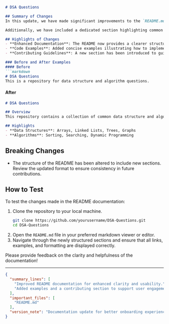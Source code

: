 ```markdown
# DSA Questions

## Summary of Changes
In this update, we have made significant improvements to the `README.md` file to enhance clarity and usability for developers engaging with the DSA Questions repository. The primary focus of this revision is to provide a more structured overview of the project, including clearer instructions, enhanced examples, and streamlined navigation. This should facilitate a better onboarding experience for new contributors and users alike.

Additionally, we have included a dedicated section highlighting common data structures and algorithms, along with practical code snippets. This aims to support users in quickly grasping the core concepts and implementations within the repository. By improving the documentation, we hope to foster a more collaborative environment for open-source contributions and encourage more developers to engage with the material.

## Highlights of Changes
- **Enhanced Documentation**: The README now provides a clearer structure and improved explanations of the purpose and usage of the repository.
- **Code Examples**: Added concise examples illustrating how to implement key algorithms and data structures. 
- **Contributing Guidelines**: A new section has been introduced to guide potential contributors on how to effectively engage with the repository.

### Before and After Examples
#### Before
```markdown
# DSA Questions
This is a repository for data structure and algorithm questions.
```

#### After
```markdown
# DSA Questions

## Overview
This repository contains a collection of common data structure and algorithm questions, along with solutions and explanations to assist learners and developers in mastering these concepts.

## Highlights
- **Data Structures**: Arrays, Linked Lists, Trees, Graphs
- **Algorithms**: Sorting, Searching, Dynamic Programming
```

## Breaking Changes
- The structure of the README has been altered to include new sections. Review the updated format to ensure consistency in future contributions.

## How to Test
To test the changes made in the README documentation:
1. Clone the repository to your local machine.
   ```bash
   git clone https://github.com/yourusername/DSA-Questions.git
   cd DSA-Questions
   ```
2. Open the `README.md` file in your preferred markdown viewer or editor.
3. Navigate through the newly structured sections and ensure that all links, examples, and formatting are displayed correctly.

Please provide feedback on the clarity and helpfulness of the documentation!

---

```json
{
  "summary_lines": [
    "Improved README documentation for enhanced clarity and usability.",
    "Added examples and a contributing section to support user engagement."
  ],
  "important_files": [
    "README.md"
  ],
  "version_note": "Documentation update for better onboarding experience."
}
```
```